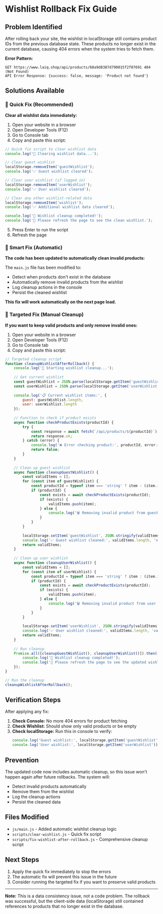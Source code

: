 # Wishlist Rollback Fix Guide

## Problem Identified
After rolling back your site, the wishlist in localStorage still contains product IDs from the previous database state. These products no longer exist in the current database, causing 404 errors when the system tries to fetch them.

**Error Pattern:**
```
GET https://www.laiq.shop/api/products/68a9d8387d790015f2f07691 404 (Not Found)
API Error Response: {success: false, message: 'Product not found'}
```

## Solutions Available

### 🚀 Quick Fix (Recommended)
**Clear all wishlist data immediately:**

1. Open your website in a browser
2. Open Developer Tools (F12)
3. Go to Console tab
4. Copy and paste this script:

```javascript
// Quick fix script to clear wishlist data
console.log('🧹 Clearing wishlist data...');

// Clear guest wishlist
localStorage.removeItem('guestWishlist');
console.log('✅ Guest wishlist cleared');

// Clear user wishlist (if logged in)
localStorage.removeItem('userWishlist');
console.log('✅ User wishlist cleared');

// Clear any other wishlist-related data
localStorage.removeItem('wishlist');
console.log('✅ Additional wishlist data cleared');

console.log('🎉 Wishlist cleanup completed!');
console.log('🔄 Please refresh the page to see the clean wishlist.');
```

5. Press Enter to run the script
6. Refresh the page

### 🔧 Smart Fix (Automatic)
**The code has been updated to automatically clean invalid products:**

The `main.js` file has been modified to:
- Detect when products don't exist in the database
- Automatically remove invalid products from the wishlist
- Log cleanup actions in the console
- Persist the cleaned wishlist

**This fix will work automatically on the next page load.**

### 🎯 Targeted Fix (Manual Cleanup)
**If you want to keep valid products and only remove invalid ones:**

1. Open your website in a browser
2. Open Developer Tools (F12)
3. Go to Console tab
4. Copy and paste this script:

```javascript
// Targeted cleanup script
function cleanupWishlistAfterRollback() {
    console.log('🧹 Starting wishlist cleanup...');
    
    // Get current wishlist
    const guestWishlist = JSON.parse(localStorage.getItem('guestWishlist') || '[]');
    const userWishlist = JSON.parse(localStorage.getItem('userWishlist') || '[]');
    
    console.log('📋 Current wishlist items:', {
        guest: guestWishlist.length,
        user: userWishlist.length
    });
    
    // Function to check if product exists
    async function checkProductExists(productId) {
        try {
            const response = await fetch(`/api/products/${productId}`);
            return response.ok;
        } catch (error) {
            console.log('❌ Error checking product:', productId, error.message);
            return false;
        }
    }
    
    // Clean up guest wishlist
    async function cleanupGuestWishlist() {
        const validItems = [];
        for (const item of guestWishlist) {
            const productId = typeof item === 'string' ? item : (item.id || item._id);
            if (productId) {
                const exists = await checkProductExists(productId);
                if (exists) {
                    validItems.push(item);
                } else {
                    console.log('🗑️ Removing invalid product from guest wishlist:', productId);
                }
            }
        }
        
        localStorage.setItem('guestWishlist', JSON.stringify(validItems));
        console.log('✅ Guest wishlist cleaned:', validItems.length, 'valid items remaining');
        return validItems;
    }
    
    // Clean up user wishlist
    async function cleanupUserWishlist() {
        const validItems = [];
        for (const item of userWishlist) {
            const productId = typeof item === 'string' ? item : (item.id || item._id);
            if (productId) {
                const exists = await checkProductExists(productId);
                if (exists) {
                    validItems.push(item);
                } else {
                    console.log('🗑️ Removing invalid product from user wishlist:', productId);
                }
            }
        }
        
        localStorage.setItem('userWishlist', JSON.stringify(validItems));
        console.log('✅ User wishlist cleaned:', validItems.length, 'valid items remaining');
        return validItems;
    }
    
    // Run cleanup
    Promise.all([cleanupGuestWishlist(), cleanupUserWishlist()]).then(() => {
        console.log('🎉 Wishlist cleanup completed!');
        console.log('🔄 Please refresh the page to see the updated wishlist.');
    });
}

// Run the cleanup
cleanupWishlistAfterRollback();
```

## Verification Steps

After applying any fix:

1. **Check Console:** No more 404 errors for product fetching
2. **Check Wishlist:** Should show only valid products or be empty
3. **Check localStorage:** Run this in console to verify:
   ```javascript
   console.log('Guest wishlist:', localStorage.getItem('guestWishlist'));
   console.log('User wishlist:', localStorage.getItem('userWishlist'));
   ```

## Prevention

The updated code now includes automatic cleanup, so this issue won't happen again after future rollbacks. The system will:
- Detect invalid products automatically
- Remove them from the wishlist
- Log the cleanup actions
- Persist the cleaned data

## Files Modified

- `js/main.js` - Added automatic wishlist cleanup logic
- `scripts/clear-wishlist.js` - Quick fix script
- `scripts/fix-wishlist-after-rollback.js` - Comprehensive cleanup script

## Next Steps

1. Apply the quick fix immediately to stop the errors
2. The automatic fix will prevent this issue in the future
3. Consider running the targeted fix if you want to preserve valid products

---

**Note:** This is a data consistency issue, not a code problem. The rollback was successful, but the client-side data (localStorage) still contained references to products that no longer exist in the database.
